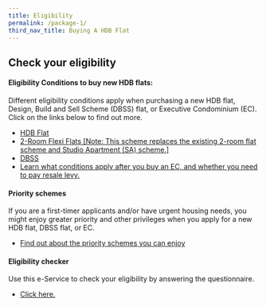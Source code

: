 ```yaml
---
title: Eligibility
permalink: /package-1/
third_nav_title: Buying A HDB Flat
---
```


## Check your eligibility

#### Eligibility Conditions to buy new HDB flats:

Different eligibility conditions apply when purchasing a new HDB flat, Design, Build and Sell Scheme (DBSS) flat, or Executive Condominium (EC). Click on the links below to find out more.

  - [HDB Flat](https://hdb.gov.sg/cs/infoweb/residential/buying-a-flat/new/hdb-flat)
  - [2-Room Flexi Flats [Note: This scheme replaces the existing 2-room flat scheme and Studio Apartment (SA) scheme.]](https://www.hdb.gov.sg/cs/infoweb/residential/buying-a-flat/new/2room-flexi-flats)
  - [DBSS](https://hdb.gov.sg/cs/infoweb/residential/buying-a-flat/new/dbss-flat)
  - [Learn what conditions apply after you buy an EC, and whether you need to pay resale levy.](https://hdb.gov.sg/cs/infoweb/residential/buying-a-flat/new/eligibility/executive-condominiums)

#### Priority schemes

If you are a first-timer applicants and/or have urgent housing needs, you might enjoy greater priority and other privileges when you apply for a new HDB flat, DBSS flat, or EC.

  - [Find out about the priority schemes you can enjoy](https://hdb.gov.sg/cs/infoweb/residential/buying-a-flat/new/eligibility/priority-schemes)
  
#### Eligibility checker

Use this e-Service to check your eligibility by answering the questionnaire.

  - [Click here.](https://services2.hdb.gov.sg/webapp/BP13EligCheck/BP13SHome?strSystem=CHECK)
